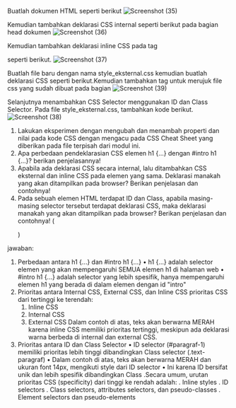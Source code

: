 Buatlah dokumen HTML seperti berikut
![Screenshot (35)](https://github.com/user-attachments/assets/8ca90a5b-c590-4849-8751-a946922953ba)

Kemudian tambahkan deklarasi CSS internal seperti berikut pada bagian head dokumen
![Screenshot (36)](https://github.com/user-attachments/assets/31ac7e82-1fa1-4e1c-a19b-88c8f945a3f1)

Kemudian tambahkan deklarasi inline CSS pada tag <p> seperti berikut.
![Screenshot (37)](https://github.com/user-attachments/assets/a9c3ac1a-912e-4bc9-bb1d-51cf33cff02d)

Buatlah file baru dengan nama style_eksternal.css kemudian buatlah deklarasi CSS seperti berikut.Kemudian tambahkan tag <link> untuk merujuk file css yang sudah dibuat pada bagian <head>
![Screenshot (39)](https://github.com/user-attachments/assets/bae046e0-63d6-41d3-a8c7-500fbccfffff)

Selanjutnya menambahkan CSS Selector menggunakan ID dan Class Selector. Pada file
style_eksternal.css, tambahkan kode berikut.
![Screenshot (38)](https://github.com/user-attachments/assets/8f6f62d7-078e-483b-bb7e-8a315f53cd77)

1. Lakukan eksperimen dengan mengubah dan menambah properti dan nilai pada kode CSS
dengan mengacu pada CSS Cheat Sheet yang diberikan pada file terpisah dari modul ini.
2. Apa perbedaan pendeklarasian CSS elemen h1 {...} dengan #intro h1 {...}? berikan
penjelasannya!
3. Apabila ada deklarasi CSS secara internal, lalu ditambahkan CSS eksternal dan inline CSS pada
elemen yang sama. Deklarasi manakah yang akan ditampilkan pada browser? Berikan
penjelasan dan contohnya!
4. Pada sebuah elemen HTML terdapat ID dan Class, apabila masing-masing selector tersebut
terdapat deklarasi CSS, maka deklarasi manakah yang akan ditampilkan pada browser?
Berikan penjelasan dan contohnya! ( <p id="paragraf-1" class="text-paragraf"> )

jawaban:
1.	Perbedaan antara h1 {...} dan #intro h1 {...}
      •	h1 {...} adalah selector elemen yang akan mempengaruhi SEMUA elemen h1 di halaman web
      •	#intro h1 {...} adalah selector yang lebih spesifik, hanya mempengaruhi elemen h1 yang berada di dalam elemen dengan id "intro"
2.	Prioritas antara Internal CSS, External CSS, dan Inline CSS
      prioritas CSS dari tertinggi ke terendah:
      1.	Inline CSS
      2.	Internal CSS
      3.	External CSS
      Dalam contoh di atas, teks akan berwarna MERAH karena inline CSS memiliki prioritas tertinggi, meskipun ada deklarasi warna berbeda di internal dan external CSS.
3.	Prioritas antara ID dan Class Selector
      •	ID selector (#paragraf-1) memiliki prioritas lebih tinggi dibandingkan Class selector (.text-paragraf)
      •	Dalam contoh di atas, teks akan berwarna MERAH dan ukuran font 14px, mengikuti style dari ID selector
      •	Ini karena ID bersifat unik dan lebih spesifik dibandingkan Class
  	.Secara umum, urutan prioritas CSS (specificity) dari tinggi ke rendah adalah:
      .	Inline styles
      .	ID selectors
      .	Class selectors, attributes selectors, dan pseudo-classes
      .	Element selectors dan pseudo-elements
